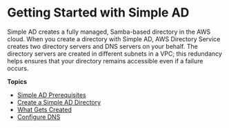 # Getting Started with Simple AD<a name="simple_ad_getting_started"></a>

Simple AD creates a fully managed, Samba\-based directory in the AWS cloud\. When you create a directory with Simple AD, AWS Directory Service creates two directory servers and DNS servers on your behalf\. The directory servers are created in different subnets in a VPC; this redundancy helps ensures that your directory remains accessible even if a failure occurs\.

**Topics**
+ [Simple AD Prerequisites](prereq_simple.md)
+ [Create a Simple AD Directory](how_to_create_simple_ad.md)
+ [What Gets Created](create_details_simple.md)
+ [Configure DNS](simple_ad_dns.md)